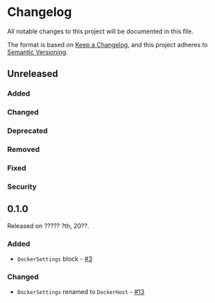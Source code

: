 # Changelog

All notable changes to this project will be documented in this file.

The format is based on [Keep a Changelog](https://keepachangelog.com/en/1.0.0/),
and this project adheres to [Semantic Versioning](https://semver.org/spec/v2.0.0.html).

## Unreleased

### Added

### Changed

### Deprecated

### Removed

### Fixed

### Security

## 0.1.0

Released on ????? ?th, 20??.

### Added

- `DockerSettings` block - [#3](https://github.com/PrefectHQ/prefect-docker/pull/3)

### Changed

- `DockerSettings` renamed to `DockerHost` - [#13](https://github.com/PrefectHQ/prefect-docker/pull/13)
